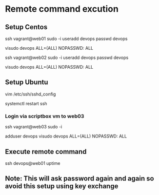 # Remote command excution

## Setup Centos
<!-- Setup web01 Machine -->
ssh vagrant@web01
sudo -i
useradd devops
passwd devops
<!-- Add user devops in sudoers file -->
visudo
devops ALL=(ALL)   NOPASSWD: ALL

<!-- Setup web02 Machine -->
ssh vagrant@web02
sudo -i
useradd devops
passwd devops
<!-- Add user devops in sudoers file -->
visudo
devops ALL=(ALL)   NOPASSWD: ALL

## Setup Ubuntu
<!-- Setup web03 Machine -->
<!-- Login direct into web03 and switch as root -->
vim /etc/ssh/sshd_config
<!-- Find passwordAuthentication no and set to yes -->
systemctl restart ssh

### Login via scriptbox vm to web03 
ssh vagrant@web03
sudo -i
<!-- Add user devops using adduser command this will ask to setup password and other field will be blank so hit enter again and again -->
adduser devops
visudo
devops ALL=(ALL)   NOPASSWD: ALL

## Execute remote command
<!-- This will execute uptime command on remote machine through devops user -->
ssh devops@web01 uptime

## Note: This will ask password again and again so avoid this setup [](./ssh_key_exchange.md) using key exchange